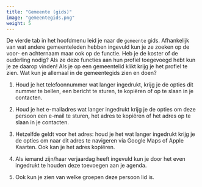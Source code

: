 ```yaml
---
title: "Gemeente (gids)"
image: "gemeentegids.png"
weight: 5
---
```


De vierde tab in het hoofdmenu leid je naar de `gemeente` gids. Afhankelijk van wat andere gemeenteleden hebben ingevuld
kun je ze zoeken op de voor- en achternaam maar ook op de functie. Heb je de koster of de ouderling nodig? Als ze deze
functies aan hun profiel toegevoegd hebt kun je ze daarop vinden! Als je op een gemeentelid klikt krijg je het profiel
te zien. Wat kun je allemaal in de gemeentegids zien en doen?

1. Houd je het telefoonnummer wat langer ingedrukt, krijg je de opties dit nummer te bellen, een bericht te sturen, te
   kopiëren of op te slaan in je contacten.

2. Houd je het e-mailadres wat langer ingedrukt krijg je de opties om deze persoon een e-mail te sturen, het adres te
   kopiëren of het adres op te slaan in je contacten.

3. Hetzelfde geldt voor het adres: houd je het wat langer ingedrukt krijg je de opties om naar dit adres te navigeren
   via Google Maps of Apple Kaarten. Ook kan je het adres kopiëren.

4. Als iemand zijn/haar verjaardag heeft ingevuld kun je door het even ingedrukt te houden deze toevoegen aan je agenda.

5. Ook kun je zien van welke groepen deze persoon lid is.